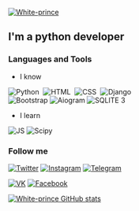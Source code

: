  [![White-prince](https://github.com/White-prince/White-prince/blob/main/assets/logogitorgb0.png)](https://white-prince.github.io/Homepage/)
 
 ## I'm a python developer

 ### Languages and Tools

 - I know

  ![Python](https://img.shields.io/badge/-Python-AFEEEE?style=for-the-badge&logo=Python)&nbsp;
  ![HTML](https://img.shields.io/badge/-HTML-FF7F50?style=for-the-badge&logo=HTML5)&nbsp;
  ![CSS](https://img.shields.io/badge/-CSS-7B68EE?style=for-the-badge&logo=CSS3)&nbsp;
  ![Django](https://img.shields.io/badge/-Django-2E8B57?style=for-the-badge&logo=Django)\
  ![Bootstrap](https://img.shields.io/badge/-Bootstrap-483D8B?style=for-the-badge&logo=Bootstrap)
  ![Aiogram](https://img.shields.io/badge/-aiogram-AFEEEE?style=for-the-badge&logo=Telegram)
  ![SQLITE 3](https://img.shields.io/badge/-SQLITE3-131313?style=for-the-badge&logo=SQLITE)
  
 - I learn

  ![JS](https://img.shields.io/badge/-JS-DAA520?style=for-the-badge&logo=JavaScript)
  ![Scipy](https://img.shields.io/badge/-Scipy-DC143C?style=for-the-badge&logo=Scipy)

 ### Follow me

  [![Twitter](https://img.shields.io/badge/-Twitter-131313?style=for-the-badge&logo=Twitter)](https://twitter.com/White_prince_0)
  [![Instagram](https://img.shields.io/badge/-Instagram-131313?style=for-the-badge&logo=Instagram)](https://www.instagram.com/0xe_white_prince_ex0/)
  [![Telegram](https://img.shields.io/badge/-Telegram-131313?style=for-the-badge&logo=Telegram)](https://t.me/Dark_Hub_info)

  [![VK](https://img.shields.io/badge/-VK-131313?style=for-the-badge&logo=VK)](https://vk.com/id333667069)
  [![Facebook](https://img.shields.io/badge/-Facebook-131313?style=for-the-badge&logo=Facebook)](https://www.facebook.com/profile.php?id=100023988285502)

  [![White-prince GitHub stats](https://github-readme-stats.vercel.app/api?username=White-prince&theme=tokyonight)](https://github.com/anuraghazra/github-readme-stats)
